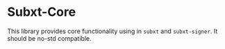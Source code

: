 # Subxt-Core

This library provides core functionality using in `subxt` and `subxt-signer`. It should be no-std compatible.